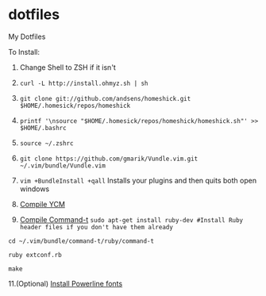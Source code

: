 dotfiles
========

My Dotfiles

To Install:

1. Change Shell to ZSH if it isn't

2. `curl -L http://install.ohmyz.sh | sh`

3. `git clone git://github.com/andsens/homeshick.git $HOME/.homesick/repos/homeshick`

4. `printf '\nsource "$HOME/.homesick/repos/homeshick/homeshick.sh"' >> $HOME/.bashrc`

6. `source ~/.zshrc`

7. `git clone https://github.com/gmarik/Vundle.vim.git ~/.vim/bundle/Vundle.vim`

8. `vim +BundleInstall +qall` Installs your plugins and then quits both open windows

9. [Compile YCM](https://valloric.github.io/YouCompleteMe/)

10. [Compile Command-t](https://github.com/wincent/Command-T)
   `sudo apt-get install ruby-dev #Install Ruby header files if you don't have them already`

   `cd ~/.vim/bundle/command-t/ruby/command-t`

   `ruby extconf.rb`

   `make` 

11.(Optional) [Install Powerline fonts](https://powerline.readthedocs.org/en/latest/installation/linux.html#font-installation)
